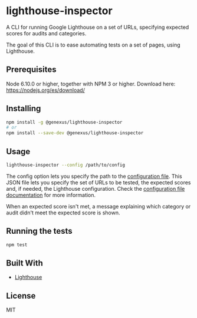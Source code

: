 # lighthouse-inspector

A CLI for running Google Lighthouse on a set of URLs, specifying expected scores for audits and categories.

The goal of this CLI is to ease automating tests on a set of pages, using Lighthouse.

## Prerequisites

Node 6.10.0 or higher, together with NPM 3 or higher.
Download here: https://nodejs.org/es/download/

## Installing

```sh
npm install -g @genexus/lighthouse-inspector
# or
npm install --save-dev @genexus/lighthouse-inspector
```

## Usage

```sh
lighthouse-inspector --config /path/to/config
```

The config option lets you specify the path to the [configuration file](docs/configuration.md). This JSON file lets you specify the set of URLs to be tested, the expected scores and, if needed, the Lighthouse configuration. Check the [configuration file documentation](docs/configuration.md) for more information.

When an expected score isn't met, a message explaining which category or audit didn't meet the expected score is shown.

## Running the tests

```sh
npm test
```

## Built With

* [Lighthouse](https://github.com/GoogleChrome/lighthouse)

## License

MIT
